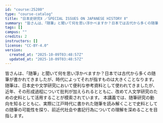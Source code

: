 ```yaml
---
id: "course:25280"
type: "course-catalog"
title: "日本史研究Ⅱ ／SPECIAL ISSUES ON JAPANESE HISTORY Ⅱ"
summary: "皆さんは、「随筆」と聞いて何を思い浮かべますか？日本では古代から多くの随筆が書かれてきましたが、時代によってそれが指すものは大きくことなります。 随筆は、日本史や文学研究において便利な参考資料として使われてきましたが、近年、その形成過程につ…"
tags: []
campus: ""
credits: 2
instructors: []
license: "CC-BY-4.0"
version:
  created_at: "2025-10-09T03:48:57Z"
  updated_at: "2025-10-09T03:48:57Z"
---
```

皆さんは、「随筆」と聞いて何を思い浮かべますか？日本では古代から多くの随筆が書かれてきましたが、時代によってそれが指すものは大きくことなります。 随筆は、日本史や文学研究において便利な参考資料として使われてきましたが、近年、その形成過程について批判が加えられるとともに、改めて人文学研究のための史料として活用することが模索されています。 本講義では、随筆研究の動向を知るとともに、実際に江戸時代に書かれた随筆を読み解くことで史料としての随筆の可能性を探り、前近代社会や書記行為についての理解を深めることを目指します。
